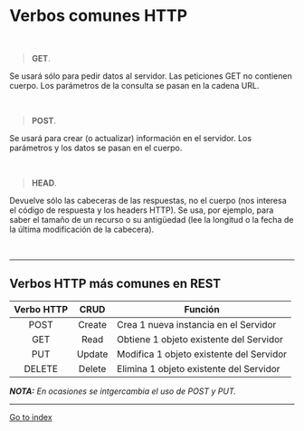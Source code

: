 
# Verbos comunes HTTP

<br>

> **GET**.


Se usará sólo para pedir datos al servidor. Las peticiones GET no contienen cuerpo. Los parámetros de la consulta se pasan en la cadena URL.

<br>

> **POST**.

Se usará para crear (o actualizar) información en el servidor. Los parámetros y los datos se pasan en el cuerpo.

<br>

> **HEAD**.

Devuelve sólo las cabeceras de las respuestas, no el cuerpo (nos interesa el código de respuesta y los headers HTTP). Se usa, por ejemplo, para saber el tamaño de un recurso o su antigüedad (lee la longitud o la fecha de la última modificación de la cabecera).

<br>

***

## Verbos HTTP más comunes en REST

| Verbo HTTP    |  CRUD  |	Función
| :-----------: | :----: | -----------
| POST	        | Create | Crea 1 nueva instancia en el Servidor
| GET		    | Read	 | Obtiene 1 objeto existente del Servidor
| PUT	        | Update | Modifica 1 objeto existente del Servidor
| DELETE	    | Delete | Elimina 1 objeto existente del Servidor

***NOTA:** En ocasiones se intgercambia el uso de POST y PUT.*


***

[Go to index](../README.md)
